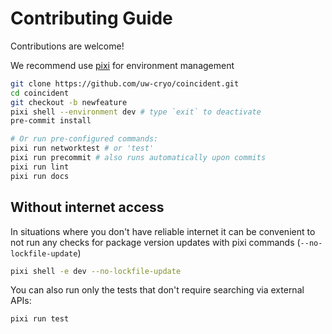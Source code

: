 # Contributing Guide

Contributions are welcome!

We recommend use [pixi](https://pixi.sh) for environment management

```bash
git clone https://github.com/uw-cryo/coincident.git
cd coincident
git checkout -b newfeature
pixi shell --environment dev # type `exit` to deactivate
pre-commit install

# Or run pre-configured commands:
pixi run networktest # or 'test'
pixi run precommit # also runs automatically upon commits
pixi run lint
pixi run docs
```

## Without internet access

In situations where you don't have reliable internet it can be convenient to not
run any checks for package version updates with pixi commands
(`--no-lockfile-update`)

```bash
pixi shell -e dev --no-lockfile-update
```

You can also run only the tests that don't require searching via external APIs:

```bash
pixi run test
```
